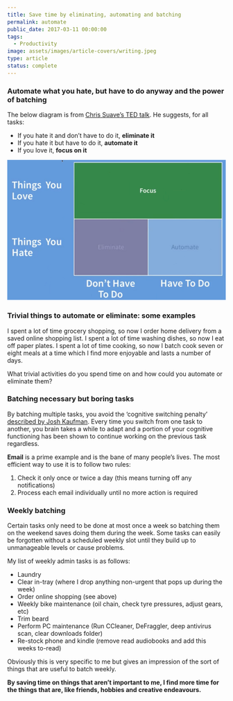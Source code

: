 ```yaml
---
title: Save time by eliminating, automating and batching
permalink: automate
public_date: 2017-03-11 00:00:00
tags:
  - Productivity
image: assets/images/article-covers/writing.jpeg
type: article
status: complete
---
```

### Automate what you hate, but have to do anyway and the power of batching

The below diagram is from [Chris Suave’s TED talk](https://www.youtube.com/watch?v=3rbVQNTzCh8). He suggests, for all tasks:

-   If you hate it and don’t have to do it, **eliminate it**
-   If you hate it but have to do it, **automate it**
-   If you love it, **focus on it**

![automate](/assets/images/article-images/automate.png)

### **Trivial things to automate or eliminate: some examples**

I spent a lot of time grocery shopping, so now I order home delivery from a saved online shopping list. I spent a lot of time washing dishes, so now I eat off paper plates. I spent a lot of time cooking, so now I batch cook seven or eight meals at a time which I find more enjoyable and lasts a number of days.

What trivial activities do you spend time on and how could you automate or eliminate them?

### **Batching necessary but boring tasks**

By batching multiple tasks, you avoid the ‘cognitive switching penalty’ [described by Josh Kaufman](https://sivers.org/book/PersonalMBA). Every time you switch from one task to another, you brain takes a while to adapt and a portion of your cognitive functioning has been shown to continue working on the previous task regardless.

**Email** is a prime example and is the bane of many people’s lives. The most efficient way to use it is to follow two rules:

1.  Check it only once or twice a day (this means turning off any notifications)
2.  Process each email individually until no more action is required

### Weekly batching

Certain tasks only need to be done at most once a week so batching them on the weekend saves doing them during the week. Some tasks can easily be forgotten without a scheduled weekly slot until they build up to unmanageable levels or cause problems.

My list of weekly admin tasks is as follows:

-   Laundry
-   Clear in-tray (where I drop anything non-urgent that pops up during the week)
-   Order online shopping (see above)
-   Weekly bike maintenance (oil chain, check tyre pressures, adjust gears, etc)
-   Trim beard
-   Perform PC maintenance (Run CCleaner, DeFraggler, deep antivirus scan, clear downloads folder)
-   Re-stock phone and kindle (remove read audiobooks and add this weeks to-read)

Obviously this is very specific to me but gives an impression of the sort of things that are useful to batch weekly.

**By saving time on things that aren’t important to me, I find more time for the things that are, like friends, hobbies and creative endeavours.**